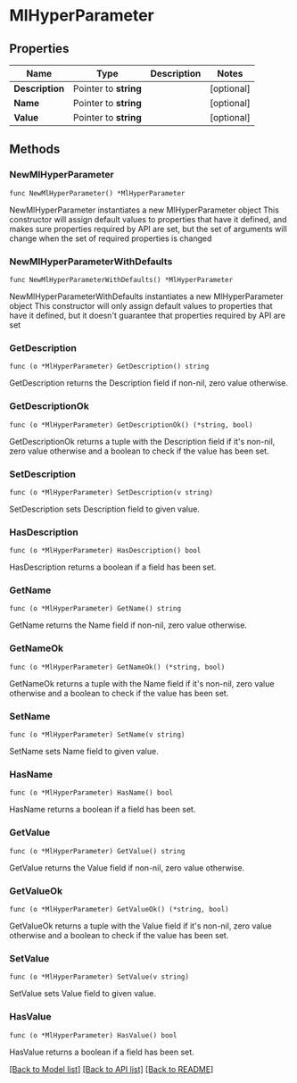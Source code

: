 # MlHyperParameter

## Properties

Name | Type | Description | Notes
------------ | ------------- | ------------- | -------------
**Description** | Pointer to **string** |  | [optional] 
**Name** | Pointer to **string** |  | [optional] 
**Value** | Pointer to **string** |  | [optional] 

## Methods

### NewMlHyperParameter

`func NewMlHyperParameter() *MlHyperParameter`

NewMlHyperParameter instantiates a new MlHyperParameter object
This constructor will assign default values to properties that have it defined,
and makes sure properties required by API are set, but the set of arguments
will change when the set of required properties is changed

### NewMlHyperParameterWithDefaults

`func NewMlHyperParameterWithDefaults() *MlHyperParameter`

NewMlHyperParameterWithDefaults instantiates a new MlHyperParameter object
This constructor will only assign default values to properties that have it defined,
but it doesn't guarantee that properties required by API are set

### GetDescription

`func (o *MlHyperParameter) GetDescription() string`

GetDescription returns the Description field if non-nil, zero value otherwise.

### GetDescriptionOk

`func (o *MlHyperParameter) GetDescriptionOk() (*string, bool)`

GetDescriptionOk returns a tuple with the Description field if it's non-nil, zero value otherwise
and a boolean to check if the value has been set.

### SetDescription

`func (o *MlHyperParameter) SetDescription(v string)`

SetDescription sets Description field to given value.

### HasDescription

`func (o *MlHyperParameter) HasDescription() bool`

HasDescription returns a boolean if a field has been set.

### GetName

`func (o *MlHyperParameter) GetName() string`

GetName returns the Name field if non-nil, zero value otherwise.

### GetNameOk

`func (o *MlHyperParameter) GetNameOk() (*string, bool)`

GetNameOk returns a tuple with the Name field if it's non-nil, zero value otherwise
and a boolean to check if the value has been set.

### SetName

`func (o *MlHyperParameter) SetName(v string)`

SetName sets Name field to given value.

### HasName

`func (o *MlHyperParameter) HasName() bool`

HasName returns a boolean if a field has been set.

### GetValue

`func (o *MlHyperParameter) GetValue() string`

GetValue returns the Value field if non-nil, zero value otherwise.

### GetValueOk

`func (o *MlHyperParameter) GetValueOk() (*string, bool)`

GetValueOk returns a tuple with the Value field if it's non-nil, zero value otherwise
and a boolean to check if the value has been set.

### SetValue

`func (o *MlHyperParameter) SetValue(v string)`

SetValue sets Value field to given value.

### HasValue

`func (o *MlHyperParameter) HasValue() bool`

HasValue returns a boolean if a field has been set.


[[Back to Model list]](../README.md#documentation-for-models) [[Back to API list]](../README.md#documentation-for-api-endpoints) [[Back to README]](../README.md)


